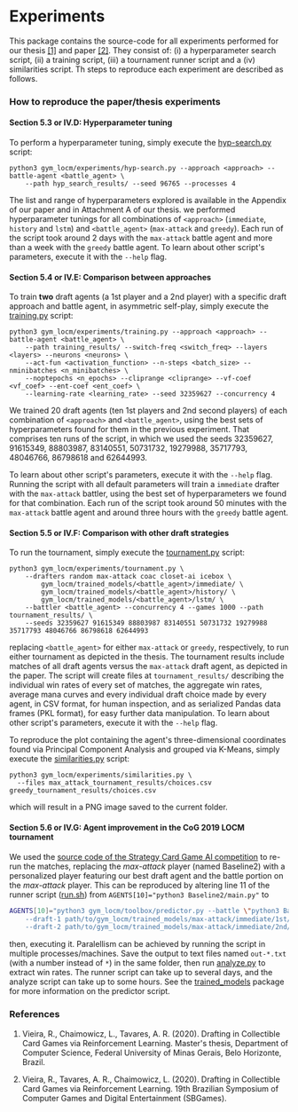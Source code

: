 # Experiments

This package contains the source-code for all experiments performed for our thesis <a href="#vieira2020a">[1]</a> 
and paper <a href="#vieira2020b">[2]</a>. They consist of: (i) a hyperparameter search script, (ii) a training 
script, (iii) a tournament runner script and a (iv) similarities script. Th steps to reproduce each experiment are
described as follows.


### How to reproduce the paper/thesis experiments

#### Section 5.3 or IV.D: Hyperparameter tuning

To perform a hyperparameter tuning, simply execute the [hyp-search.py](hyp-search.py) script:

```
python3 gym_locm/experiments/hyp-search.py --approach <approach> --battle-agent <battle_agent> \
    --path hyp_search_results/ --seed 96765 --processes 4
```

The list and range of hyperparameters explored is available in the Appendix of our paper and in Attachment A of 
our thesis. we performed hyperparameter tunings for all combinations of `<approach>` (`immediate`, `history` 
and `lstm`) and `<battle_agent>` (`max-attack` and `greedy`). Each run of the script took around 2 days with the
`max-attack` battle agent and more than a week with the `greedy` battle agent. To learn about other script's 
parameters, execute it with the `--help` flag.

#### Section 5.4 or IV.E: Comparison between approaches

To train **two** draft agents (a 1st player and a 2nd player) with a specific draft approach and battle agent, 
in asymmetric self-play, simply execute the [training.py](training.py) script:

```
python3 gym_locm/experiments/training.py --approach <approach> --battle-agent <battle_agent> \
    --path training_results/ --switch-freq <switch_freq> --layers <layers> --neurons <neurons> \
    --act-fun <activation_function> --n-steps <batch_size> --nminibatches <n_minibatches> \
    --noptepochs <n_epochs> --cliprange <cliprange> --vf-coef <vf_coef> --ent-coef <ent_coef> \
    --learning-rate <learning_rate> --seed 32359627 --concurrency 4
```

We trained 20 draft agents (ten 1st players and 2nd second players) of each combination of `<approach>` and 
`<battle_agent>`, using the best sets of hyperparameters found for them in the previous experiment. That comprises
ten runs of the script, in which we used the seeds 32359627, 91615349, 88803987, 83140551, 50731732, 19279988, 35717793, 
48046766, 86798618 and 62644993.

To learn about other script's parameters, execute it with the `--help` flag. Running the script with all default 
parameters will train a `immediate` drafter with the `max-attack` battler, using the best set of hyperparameters
we found for that combination. Each run of the script took around 50 minutes with the `max-attack` battle agent and
around three hours with the `greedy` battle agent.

#### Section 5.5 or IV.F: Comparison with other draft strategies

To run the tournament, simply execute the [tournament.py](tournament.py) script:
```
python3 gym_locm/experiments/tournament.py \
    --drafters random max-attack coac closet-ai icebox \
        gym_locm/trained_models/<battle_agent>/immediate/ \
        gym_locm/trained_models/<battle_agent>/history/ \
        gym_locm/trained_models/<battle_agent>/lstm/ \
    --battler <battle_agent> --concurrency 4 --games 1000 --path tournament_results/ \
    --seeds 32359627 91615349 88803987 83140551 50731732 19279988 35717793 48046766 86798618 62644993
```
replacing `<battle_agent>` for either `max-attack` or `greedy`, respectively, to run either tournament as 
depicted in the thesis. The tournament results include matches of all draft agents versus the `max-attack`
draft agent, as depicted in the paper. The script will create files at `tournament_results/` describing 
the individual win rates of every set of matches, the aggregate win rates, average mana curves and every 
individual draft choice made by every agent, in CSV format, for human inspection, and as serialized Pandas 
data frames (PKL format), for easy further data manipulation. To learn about other script's 
parameters, execute it with the `--help` flag.

To reproduce the plot containing the agent's three-dimensional coordinates found via Principal Component 
Analysis and grouped via K-Means, simply execute the [similarities.py](similarities.py) script:
```
python3 gym_locm/experiments/similarities.py \
  --files max_attack_tournament_results/choices.csv greedy_tournament_results/choices.csv
```
which will result in a PNG image saved to the current folder.

#### Section 5.6 or IV.G: Agent improvement in the CoG 2019 LOCM tournament

We used the 
[source code of the Strategy Card Game AI competition](https://github.com/acatai/Strategy-Card-Game-AI-Competition/tree/master/contest-2019-08-COG) 
to re-run the matches, replacing the *max-attack* player (named Baseline2) with a personalized player featuring 
our best draft agent and the battle portion on the *max-attack* player. This can be reproduced by altering line 
11 of the runner script 
([run.sh](https://github.com/acatai/Strategy-Card-Game-AI-Competition/blob/master/contest-2019-08-COG/run.sh))
from `AGENTS[10]="python3 Baseline2/main.py"` to
```bash
AGENTS[10]="python3 gym_locm/toolbox/predictor.py --battle \"python3 Baseline2/main.py\" \
    --draft-1 path/to/gym_locm/trained_models/max-attack/immediate/1st/6.json \
    --draft-2 path/to/gym_locm/trained_models/max-attack/immediate/2nd/8.json"
```
then, executing it. Paralellism can be achieved by running the script in multiple processes/machines. Save the 
output to text files named `out-*.txt` (with a number instead of `*`) in the same folder, then run 
[analyze.py](https://github.com/acatai/Strategy-Card-Game-AI-Competition/blob/master/contest-2019-08-COG/analyze.py) 
to extract win rates. The runner script can take up to several days, and the analyze script can take up to some hours.
See the [trained_models](https://github.com/ronaldosvieira/gym-locm/tree/master/gym_locm/trained_models) 
package for more information on the predictor script.

### References

1. <span id="vieira2020a">Vieira, R., Chaimowicz, L., Tavares, A. R. (2020). Drafting in Collectible Card Games via 
Reinforcement Learning. Master's thesis, Department of Computer Science, Federal University 
of Minas Gerais, Belo Horizonte, Brazil.</span>

2. <span id="vieira2020b">Vieira, R., Tavares, A. R., Chaimowicz, L. (2020). Drafting in 
Collectible Card Games via Reinforcement Learning. 19th Brazilian Symposium of Computer Games
and Digital Entertainment (SBGames).</span>
